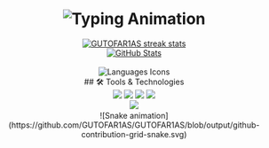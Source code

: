 <h1 align="center">
  <!-- Typing Animation -->
  <img src="https://readme-typing-svg.demolab.com?font=Fira+Code&weight=500&size=24&duration=4000&pause=500&center=true&vCenter=true&width=600&lines=Welcome!;Full-Stack+Developer;Tech+Enthusiast;Open+Source+Explorer" alt="Typing Animation">
</h1>

<div align="center">
  <a href="https://github.com/GUTOFAR1AS">
    <!-- Commit Graph -->
    <img height="180em" src="http://github-readme-streak-stats.herokuapp.com?user=GUTOFAR1AS&theme=dark&background=000000&date_format=M%20j%5B%2C%20Y%5D&border=DD2727" alt="GUTOFAR1AS streak stats"/>
  </a>
</div>

<div align="center">
  <a href="https://github.com/GUTOFAR1AS">
    <img height="180em" src="https://github-readme-stats.vercel.app/api?username=GUTOFAR1AS&show_icons=true&theme=dark&count_private=true&hide_border=true" alt="GitHub Stats"/>
  </a>
</div>

<div align="center"><br>
  <!-- Favorite Languages Icons Animation -->
  <img src="https://skillicons.dev/icons?i=js,ts,java,kotlin,spring,flutter,angular,docker,maven,dart&theme=dark&perline=5" alt="Languages Icons"/>
</div>

<div align="center">
  ## 🛠️ Tools & Technologies
</div>
<div align="center">
  <img src="https://img.shields.io/badge/Frontend-Angular-informational?style=flat&logo=angular&logoColor=white&color=DD0031" />
  <img src="https://img.shields.io/badge/Backend-Kotlin-informational?style=flat&logo=kotlin&logoColor=white&color=0074B1" />
  <img src="https://img.shields.io/badge/Database-PostgreSQL-informational?style=flat&logo=postgresql&logoColor=white&color=4169E1" />
  <img src="https://img.shields.io/badge/CI/CD-Docker-informational?style=flat&logo=docker&logoColor=white&color=2496ED" />
</div>

<div align="center">
  <a href="https://www.linkedin.com/in/gustavo-farias-a21274304/" target="_blank">
    <img src="https://img.shields.io/badge/-LinkedIn-%230077B5?style=for-the-badge&logo=linkedin&logoColor=white" target="_blank">
  </a>
</div>

<div align="center">
  ![Snake animation](https://github.com/GUTOFAR1AS/GUTOFAR1AS/blob/output/github-contribution-grid-snake.svg)
</div>
